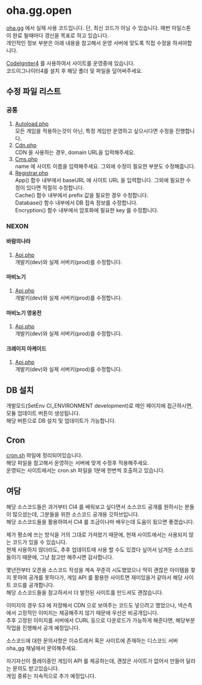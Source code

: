 # oha.gg.open
[oha.gg](https://oha.gg) 에서 실제 사용 코드입니다. 단, 최신 코드가 아닐 수 있습니다. 매번 마일스톤이 완료 될때마다 갱신을 목표로 하고 있습니다.  
개인적인 정보 부분은 아래 내용을 참고해서 운영 서버에 맞도록 직접 수정을 하셔야합니다.  

[CodeIgniter4](https://github.com/codeigniter4/CodeIgniter4) 를 사용하여서 사이트를 운영중에 있습니다.  
코드이그나이터4를 설치 후 해당 폴더 및 파일을 덮어써주세요.  

## 수정 파일 리스트
### 공통
1. [Autoload.php](app/Config/Autoload.php)  
   모든 게임을 적용하는것이 아닌, 특정 게임만 운영하고 싶으시다면 수정을 진행합니다.
2. [Cdn.php](modules/Core/Config/Cdn.php)  
   CDN 을 사용하는 경우, domain URL을 입력해주세요.
3. [Cms.php](modules/Core/Config/Cms.php)  
   name 에 사이트 이름을 입력해주세요. 그외에 수정이 필요한 부분도 수정해줍니다.
4. [Registrar.php](modules/Core/Config/Registrar.php)  
   App() 함수 내부에서 baseURL 에 사이트 URL 을 입력합니다. 그외에 필요한 수정이 있다면 적절히 수정합니다.  
   Cache() 함수 내부에서 prefix 값을 필요한 경우 수정합니다.  
   Database() 함수 내부에서 DB 접속 정보를 수정합니다.  
   Encryption() 함수 내부에서 암호화에 필요한 key 를 수정합니다.  

### NEXON
#### 바람의나라
1. [Api.php](modules/Nexon/Baram/Config/Api.php)  
   개발키(dev)와 실제 서버키(prod)를 수정합니다.  

#### 마비노기
1. [Api.php](modules/Nexon/Mabinogi/Config/Api.php)  
   개발키(dev)와 실제 서버키(prod)를 수정합니다.  

#### 마비노기 영웅전
1. [Api.php](modules/Nexon/MabinogiHeroes/Config/Api.php)  
   개발키(dev)와 실제 서버키(prod)를 수정합니다.

#### 크레이지 아케이드
1. [Api.php](modules/Nexon/CrazyArcade/Config/Api.php)  
   개발키(dev)와 실제 서버키(prod)를 수정합니다.

## DB 설치
개발모드(SetEnv CI_ENVIRONMENT development)로 메인 페이지에 접근하시면, 모듈 업데이트 버튼이 생성됩니다.  
해당 버튼으로 DB 설치 및 업데이트가 가능합니다.  

## Cron
[cron.sh](cron.sh) 파일에 정리되어있습니다.  
해당 파일을 참고해서 운영하는 서버에 맞게 수정후 적용해주세요.  
운영되는 사이트에서는 cron.sh 파일을 1분에 한번씩 호출하고 있습니다.  

## 여담
해당 소스코드들은 과거부터 CI4 를 배워보고 싶다면서 소스코드 공개를 원하시는 분들이 많으셨는데, 그분들을 위한 소스코드 공개용 깃허브입니다.  
해당 소스코드들을 활용하여서 CI4 를 조금이나마 배우는데 도움이 됬으면 좋겠습니다.  

제가 평소에 쓰는 방식을 거의 그대로 가져왔기 때문에, 현재 사이트에서는 사용되지 않는 코드가 있을 수 있습니다.  
현재 사용하지 않더라도, 추후 업데이트때 사용 할 수도 있겠다 싶어서 남겨둔 소스코드들이기 때문에, 그냥 참고만 해주시면 감사합니다.  

몇년전부터 오픈용 소스코드 작성을 계속 꾸준히 시도했었으나 딱히 괜찮은 아이템을 찾지 못하여 공개를 못하다가, 게임 API 를 활용한 사이트면 재미있을거 같아서 해당 사이트 코드를 공개합니다.  
해당 소스코드들을 참고하셔서 더 발전된 사이트를 만드셔도 괜찮습니다.  

이미지의 경우 S3 에 저장해서 CDN 으로 보여주는 코드도 넣으려고 했었으나, 넥슨측에서 고정적인 이미지는 제공해주지 않기 때문에 우선은 비공개입니다.  
추후 고정된 이미지를 서버에서 CURL 등으로 다운로드가 가능하게 해준다면, 해당부분 작업을 진행해서 공개 예정입니다.  

소스코드에 대한 문의사항은 이슈트레커 혹은 사이트에 존재하는 디스코드 서버 oha_gg 채널에서 문의해주세요.  

자기자신이 플레이중인 게임이 API 를 제공하는데, 괜찮은 사이트가 없어서 만들어 달라는 문의도 받고있습니다.  
게임 종류는 지속적으로 추가 예정입니다.  
